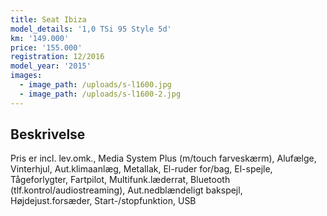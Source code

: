 ```yaml
---
title: Seat Ibiza
model_details: '1,0 TSi 95 Style 5d'
km: '149.000'
price: '155.000'
registration: 12/2016
model_year: '2015'
images:
  - image_path: /uploads/s-l1600.jpg
  - image_path: /uploads/s-l1600-2.jpg
---
```


## Beskrivelse

Pris er incl. lev.omk., Media System Plus (m/touch farvesk&aelig;rm), Aluf&aelig;lge, Vinterhjul, Aut.klimaanl&aelig;g, Metallak, El-ruder for/bag, El-spejle, T&aring;geforlygter, Fartpilot, Multifunk.l&aelig;derrat, Bluetooth (tlf.kontrol/audiostreaming), Aut.nedbl&aelig;ndeligt bakspejl, H&oslash;jdejust.fors&aelig;der, Start-/stopfunktion, USB